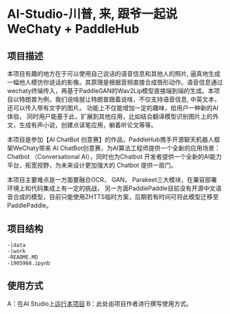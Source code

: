 # AI-Studio-川普, 来, 跟爷一起说 WeChaty + PaddleHub

## 项目描述
本项目有趣的地方在于可以使用自己说话的语音信息和其他人的照片, 逼真地生成一幅他人模仿你说话的影像。其原理是根据音频直接合成唇形动作。语音信息通过wechaty终端传入，再基于PaddleGAN的Wav2Lip模型直接端到端的生成。本项目以特朗普为例，我们说啥就让特朗普跟着说啥，不仅支持语音信息, 中英文本，还可以传入带有文字的图片。 功能上不仅能增加一定的趣味，给用户一种新的AI体验， 同时用户能基于此，扩展到其他应用，比如结合翻译模型识别图片上的外文，生成有声小说，创建点读笔应用，躺着听论文等等。

本项目是参加【AI ChatBot 创意赛】的作品，PaddleHub携手开源聊天机器人框架WeChaty带来 AI ChatBot创意赛，为AI算法工程师提供一个全新的应用场景：Chatbot （Conversational AI），同时也为Chatbot 开发者提供一个全新的AI能力平台，拓宽视野，为未来设计更加强大的 Chatbot 提供一扇门。

本项目主要难点是一方面要融合OCR， GAN， Parakeet三大模块，在兼容部署环境上和代码集成上有一定的挑战， 另一方面PaddlePaddle目前没有开源中文语音合成的模型，目前只能使用ZHTTS临时方案，后期若有时间可将此模型迁移至PaddlePaddle。

## 项目结构
```
-|data
-|work
-README.MD
-1905968.ipynb
```
## 使用方式
A：在AI Studio上[运行本项目](https://aistudio.baidu.com/aistudio/projectdetail/1905968)
B：此处由项目作者进行撰写使用方式。
